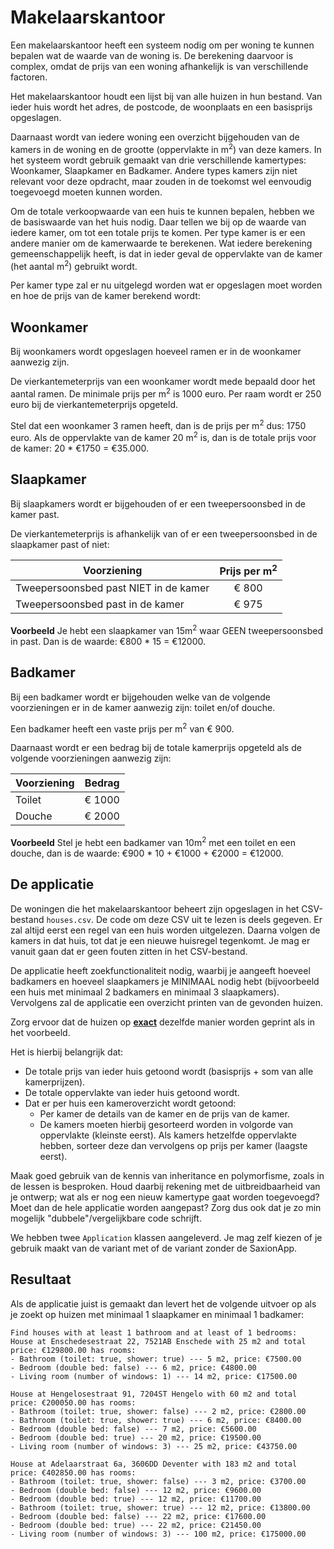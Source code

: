 # Makelaarskantoor
Een makelaarskantoor heeft een systeem nodig om per woning te kunnen bepalen wat de waarde van de woning is.
De berekening daarvoor is complex, omdat de prijs van een woning afhankelijk is van verschillende factoren.

Het makelaarskantoor houdt een lijst bij van alle huizen in hun bestand. Van ieder huis wordt het adres, de postcode, de woonplaats en een basisprijs opgeslagen.

Daarnaast wordt van iedere woning een overzicht bijgehouden van de kamers in de woning en de grootte (oppervlakte in m<sup>2</sup>) van deze kamers.
In het systeem wordt gebruik gemaakt van drie verschillende kamertypes: Woonkamer, Slaapkamer en Badkamer. Andere types kamers zijn niet relevant voor deze opdracht, maar zouden in de toekomst wel eenvoudig toegevoegd moeten kunnen worden.

Om de totale verkoopwaarde van een huis te kunnen bepalen, hebben we de basiswaarde van het huis nodig. Daar tellen we bij op de waarde van iedere kamer, om tot een totale prijs te komen.
Per type kamer is er een andere manier om de kamerwaarde te berekenen. Wat iedere berekening gemeenschappelijk heeft, is dat in ieder geval de oppervlakte van de kamer (het aantal m<sup>2</sup>) gebruikt wordt.

Per kamer type zal er nu uitgelegd worden wat er opgeslagen moet worden en hoe de prijs van de kamer berekend wordt:

## Woonkamer
Bij woonkamers wordt opgeslagen hoeveel ramen er in de woonkamer aanwezig zijn.

De vierkantemeterprijs van een woonkamer wordt mede bepaald door het aantal ramen. De minimale prijs per m<sup>2</sup> is 1000 euro.
Per raam wordt er 250 euro bij de vierkantemeterprijs opgeteld.

Stel dat een woonkamer 3 ramen heeft, dan is de prijs per m<sup>2</sup> dus: 1750 euro.
Als de oppervlakte van de kamer 20 m<sup>2</sup> is, dan is de totale prijs voor de kamer: 20 * €1750 = €35.000.

## Slaapkamer
Bij slaapkamers wordt er bijgehouden of er een tweepersoonsbed in de kamer past.

De vierkantemeterprijs is afhankelijk van of er een tweepersoonsbed in de slaapkamer past of niet:

| Voorziening                           | Prijs per m<sup>2</sup> |
|---------------------------------------|:-----------------------:|
| Tweepersoonsbed past NIET in de kamer |          € 800          |
| Tweepersoonsbed past in de kamer      |          € 975          |

**Voorbeeld**
Je hebt een slaapkamer van 15m<sup>2</sup> waar GEEN tweepersoonsbed in past. Dan is de waarde: €800 * 15 = €12000.

## Badkamer
Bij een badkamer wordt er bijgehouden welke van de volgende voorzieningen er in de kamer aanwezig zijn: toilet en/of douche.

Een badkamer heeft een vaste prijs per m<sup>2</sup> van € 900. 

Daarnaast wordt er een bedrag bij de totale kamerprijs opgeteld als de volgende voorzieningen aanwezig zijn:

| Voorziening | Bedrag |
|-------------|:------:|
| Toilet      | € 1000 |
| Douche      | € 2000 |

**Voorbeeld**
Stel je hebt een badkamer van 10m<sup>2</sup> met een toilet en een douche, dan is de waarde: €900 * 10 + €1000 + €2000 = €12000.

## De applicatie
De woningen die het makelaarskantoor beheert zijn opgeslagen in het CSV-bestand `houses.csv`. De code om deze CSV uit te lezen is deels gegeven.
Er zal altijd eerst een regel van een huis worden uitgelezen. Daarna volgen de kamers in dat huis, tot dat je een nieuwe huisregel tegenkomt. Je mag er vanuit gaan dat er geen fouten zitten in het CSV-bestand.

De applicatie heeft zoekfunctionaliteit nodig, waarbij je aangeeft hoeveel badkamers en hoeveel slaapkamers je MINIMAAL nodig hebt (bijvoorbeeld een huis met minimaal 2 badkamers en minimaal 3 slaapkamers).
Vervolgens zal de applicatie een overzicht printen van de gevonden huizen.

Zorg ervoor dat de huizen op **<u>exact</u>** dezelfde manier worden geprint als in het voorbeeld.

Het is hierbij belangrijk dat:
- De totale prijs van ieder huis getoond wordt (basisprijs + som van alle kamerprijzen).
- De totale oppervlakte van ieder huis getoond wordt.
- Dat er per huis een kameroverzicht wordt getoond:
  - Per kamer de details van de kamer en de prijs van de kamer.
  - De kamers moeten hierbij gesorteerd worden in volgorde van oppervlakte (kleinste eerst). Als kamers hetzelfde oppervlakte hebben, sorteer deze dan vervolgens op prijs per kamer (laagste eerst).

Maak goed gebruik van de kennis van inheritance en polymorfisme, zoals in de lessen is besproken. Houd daarbij rekening met 
de uitbreidbaarheid van je ontwerp; wat als er nog een nieuw kamertype gaat worden toegevoegd? Moet dan de hele 
applicatie worden aangepast? Zorg dus ook dat je zo min mogelijk "dubbele"/vergelijkbare code schrijft.

We hebben twee `Application` klassen aangeleverd. Je mag zelf kiezen of je gebruik maakt van de variant met of de variant zonder de SaxionApp.

## Resultaat
Als de applicatie juist is gemaakt dan levert het de volgende uitvoer op als je zoekt op huizen met minimaal 1 slaapkamer en minimaal 1 badkamer:

```text
Find houses with at least 1 bathroom and at least of 1 bedrooms:
House at Enschedesestraat 22, 7521AB Enschede with 25 m2 and total price: €129800.00 has rooms: 
- Bathroom (toilet: true, shower: true) --- 5 m2, price: €7500.00
- Bedroom (double bed: false) --- 6 m2, price: €4800.00
- Living room (number of windows: 1) --- 14 m2, price: €17500.00

House at Hengelosestraat 91, 7204ST Hengelo with 60 m2 and total price: €200050.00 has rooms: 
- Bathroom (toilet: true, shower: false) --- 2 m2, price: €2800.00
- Bathroom (toilet: true, shower: true) --- 6 m2, price: €8400.00
- Bedroom (double bed: false) --- 7 m2, price: €5600.00
- Bedroom (double bed: true) --- 20 m2, price: €19500.00
- Living room (number of windows: 3) --- 25 m2, price: €43750.00

House at Adelaarstraat 6a, 3606DD Deventer with 183 m2 and total price: €402850.00 has rooms: 
- Bathroom (toilet: true, shower: false) --- 3 m2, price: €3700.00
- Bedroom (double bed: false) --- 12 m2, price: €9600.00
- Bedroom (double bed: true) --- 12 m2, price: €11700.00
- Bathroom (toilet: true, shower: true) --- 12 m2, price: €13800.00
- Bedroom (double bed: false) --- 22 m2, price: €17600.00
- Bedroom (double bed: true) --- 22 m2, price: €21450.00
- Living room (number of windows: 3) --- 100 m2, price: €175000.00
```